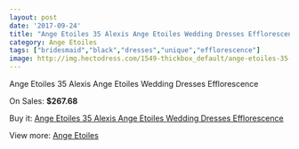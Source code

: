 ```yaml
---
layout: post
date: '2017-09-24'
title: "Ange Etoiles 35 Alexis Ange Etoiles Wedding Dresses Efflorescence"
category: Ange Etoiles
tags: ["bridesmaid","black","dresses","unique","efflorescence"]
image: http://img.hectodress.com/1549-thickbox_default/ange-etoiles-35-alexis-ange-etoiles-wedding-dresses-efflorescence.jpg
---
```

Ange Etoiles 35 Alexis Ange Etoiles Wedding Dresses Efflorescence

On Sales: **$267.68**
<a href="https://www.hectodress.com/ange-etoiles/926-ange-etoiles-35-alexis-ange-etoiles-wedding-dresses-efflorescence.html"><amp-img layout="responsive" width="600" height="600" src="//img.hectodress.com/1549-thickbox_default/ange-etoiles-35-alexis-ange-etoiles-wedding-dresses-efflorescence.jpg" alt="Ange Etoiles 35 Alexis Ange Etoiles Wedding Dresses Efflorescence 0" /></a>
<a href="https://www.hectodress.com/ange-etoiles/926-ange-etoiles-35-alexis-ange-etoiles-wedding-dresses-efflorescence.html"><amp-img layout="responsive" width="600" height="600" src="//img.hectodress.com/1550-thickbox_default/ange-etoiles-35-alexis-ange-etoiles-wedding-dresses-efflorescence.jpg" alt="Ange Etoiles 35 Alexis Ange Etoiles Wedding Dresses Efflorescence 1" /></a>

Buy it: [Ange Etoiles 35 Alexis Ange Etoiles Wedding Dresses Efflorescence](https://www.hectodress.com/ange-etoiles/926-ange-etoiles-35-alexis-ange-etoiles-wedding-dresses-efflorescence.html "Ange Etoiles 35 Alexis Ange Etoiles Wedding Dresses Efflorescence")

View more: [Ange Etoiles](https://www.hectodress.com/13-ange-etoiles "Ange Etoiles")